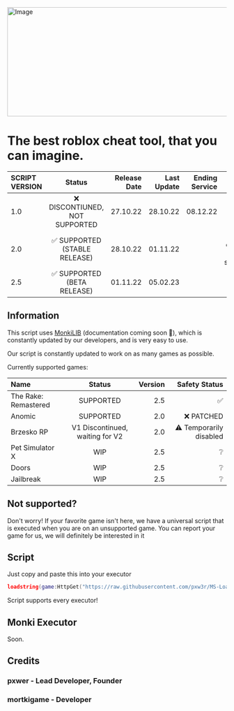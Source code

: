 <img src="https://cdn.discordapp.com/attachments/1063246915032068187/1071787816406761492/ms.png" alt="Image" width="2000" height="250"/>

# The best roblox cheat tool, that you can imagine.
| SCRIPT VERSION  | Status  | Release Date | Last Update | Ending Service | Notes |
| :------------ |:---------------:| -----:| -----:| -----:| -----:|
| 1.0      | ❌ DISCONTIUNED, NOT SUPPORTED | 27.10.22 | 28.10.22 | 08.12.22||
| 2.0      | ✅ SUPPORTED (STABLE RELEASE)      |   28.10.22 | 01.11.22 |  |Soon ending its service|
| 2.5     | ✅ SUPPORTED (BETA RELEASE)      |   01.11.22 | 05.02.23 ||||
## Information


This script uses [MonkiLIB](https://github.com/pxw3r/MonkiLIB) (documentation coming soon 👀), which is constantly updated by our developers, and is very easy to use.

Our script is constantly updated to work on as many games as possible.

Currently supported games:

| Name  | Status  | Version | Safety Status |
| :------------ |:---------------:| -----:| -----:|
| The Rake: Remastered | SUPPORTED | 2.5 | ✅ |
| Anomic      | SUPPORTED | 2.0 | ❌ PATCHED |
| Brzesko RP      | V1 Discontinued, waiting for V2       |   2.0 | ⚠️ Temporarily disabled |
| Pet Simulator X | WIP        |    2.5 | ❔ |
| Doors | WIP        |    2.5 | ❔ |
| Jailbreak | WIP        |    2.5 | ❔ |

## Not supported?
Don't worry! If your favorite game isn't here, we have a universal script that is executed when you are on an unsupported game.
You can report your game for us, we will definitely be interested in it

## Script
Just copy and paste this into your executor
```lua
loadstring(game:HttpGet("https://raw.githubusercontent.com/pxw3r/MS-Loadstring/main/main.lua", true))()
```
Script supports every executor!

## Monki Executor
Soon.

## Credits

### pxwer - Lead Developer, Founder
### mortkigame - Developer
